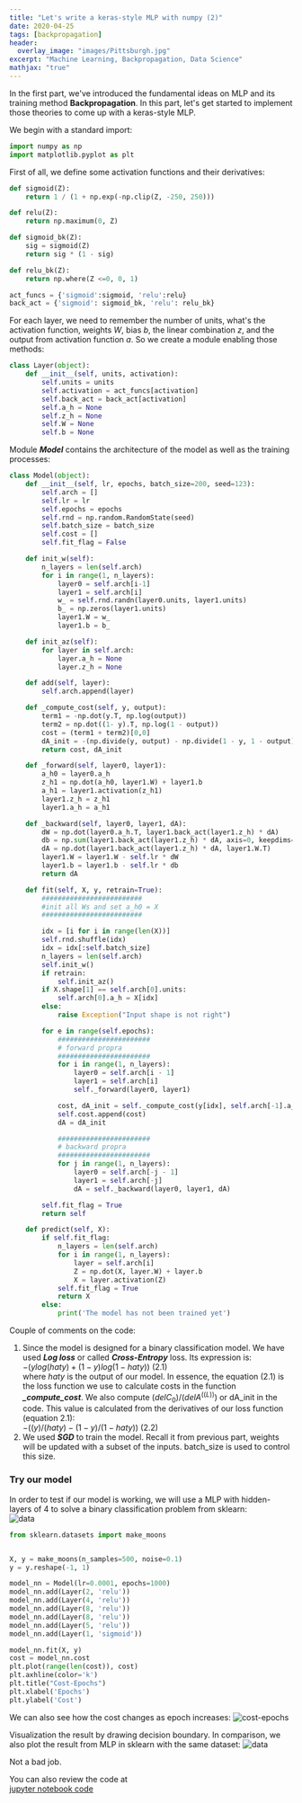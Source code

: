 ```yaml
---
title: "Let's write a keras-style MLP with numpy (2)"
date: 2020-04-25
tags: [backpropagation]
header:
  overlay_image: "images/Pittsburgh.jpg"
excerpt: "Machine Learning, Backpropagation, Data Science"
mathjax: "true"
---
```


In the first part, we've introduced the fundamental ideas on MLP and its training method **Backpropagation**. In this part, let's get started to implement those theories to come up with a keras-style MLP.

We begin with a standard import:
```python
import numpy as np
import matplotlib.pyplot as plt
```   
First of all, we define some activation functions and their derivatives:
```python
def sigmoid(Z):
    return 1 / (1 + np.exp(-np.clip(Z, -250, 250)))

def relu(Z):
    return np.maximum(0, Z)

def sigmoid_bk(Z):
    sig = sigmoid(Z)
    return sig * (1 - sig)

def relu_bk(Z):
    return np.where(Z <=0, 0, 1)

act_funcs = {'sigmoid':sigmoid, 'relu':relu}
back_act = {'sigmoid': sigmoid_bk, 'relu': relu_bk}
```
For each layer, we need to remember the number of units, what's the activation function, weights $W$, bias $b$, the linear combination $z$, and the output from activation function $a$. So we create a module enabling those methods:
```python
class Layer(object):
    def __init__(self, units, activation):
        self.units = units
        self.activation = act_funcs[activation]
        self.back_act = back_act[activation]
        self.a_h = None
        self.z_h = None
        self.W = None
        self.b = None
```
Module ***Model*** contains the architecture of the model as well as the training processes:
```python
class Model(object):
    def __init__(self, lr, epochs, batch_size=200, seed=123):
        self.arch = []
        self.lr = lr
        self.epochs = epochs
        self.rnd = np.random.RandomState(seed)
        self.batch_size = batch_size
        self.cost = []
        self.fit_flag = False

    def init_w(self):
        n_layers = len(self.arch)
        for i in range(1, n_layers):
            layer0 = self.arch[i-1]
            layer1 = self.arch[i]
            w_ = self.rnd.randn(layer0.units, layer1.units)
            b_ = np.zeros(layer1.units)
            layer1.W = w_
            layer1.b = b_

    def init_az(self):
        for layer in self.arch:
            layer.a_h = None
            layer.z_h = None

    def add(self, layer):
        self.arch.append(layer)

    def _compute_cost(self, y, output):
        term1 = -np.dot(y.T, np.log(output))
        term2 = np.dot((1- y).T, np.log(1 - output))
        cost = (term1 + term2)[0,0]
        dA_init = -(np.divide(y, output) - np.divide(1 - y, 1 - output))
        return cost, dA_init

    def _forward(self, layer0, layer1):
        a_h0 = layer0.a_h
        z_h1 = np.dot(a_h0, layer1.W) + layer1.b
        a_h1 = layer1.activation(z_h1)
        layer1.z_h = z_h1
        layer1.a_h = a_h1

    def _backward(self, layer0, layer1, dA):
        dW = np.dot(layer0.a_h.T, layer1.back_act(layer1.z_h) * dA)
        db = np.sum(layer1.back_act(layer1.z_h) * dA, axis=0, keepdims=True)
        dA = np.dot(layer1.back_act(layer1.z_h) * dA, layer1.W.T)
        layer1.W = layer1.W - self.lr * dW
        layer1.b = layer1.b - self.lr * db
        return dA

    def fit(self, X, y, retrain=True):
        #########################
        #init all Ws and set a_h0 = X
        #########################

        idx = [i for i in range(len(X))]
        self.rnd.shuffle(idx)
        idx = idx[:self.batch_size]
        n_layers = len(self.arch)
        self.init_w()
        if retrain:
            self.init_az()
        if X.shape[1] == self.arch[0].units:
            self.arch[0].a_h = X[idx]
        else:
            raise Exception("Input shape is not right")

        for e in range(self.epochs):
            #######################
            # forward propra
            #######################
            for i in range(1, n_layers):
                layer0 = self.arch[i - 1]
                layer1 = self.arch[i]
                self._forward(layer0, layer1)

            cost, dA_init = self._compute_cost(y[idx], self.arch[-1].a_h)
            self.cost.append(cost)
            dA = dA_init

            #######################
            # backward propra
            #######################
            for j in range(1, n_layers):
                layer0 = self.arch[-j - 1]
                layer1 = self.arch[-j]
                dA = self._backward(layer0, layer1, dA)

        self.fit_flag = True
        return self

    def predict(self, X):
        if self.fit_flag:
            n_layers = len(self.arch)
            for i in range(1, n_layers):
                layer = self.arch[i]
                Z = np.dot(X, layer.W) + layer.b
                X = layer.activation(Z)
            self.fit_flag = True
            return X
        else:
            print('The model has not been trained yet')
```

Couple of comments on the code:
1. Since the model is designed for a binary classification model. We have used ***Log loss*** or called ***Cross-Entropy*** loss. Its expression is:   
$-(ylog(haty)+(1-y)log(1-haty))$ (2.1)       
where $haty$ is the output of our model. In essence, the equation (2.1) is the loss function we use to calculate costs in the function ***_compute_cost***. We also compute $(delC_0)/(delA^((L)))$ or dA_init in the code. This value is calculated from the derivatives of our loss function (equation 2.1):     
$-((y)/(haty) - (1-y)/(1-haty))$ (2.2)     
2. We used ***SGD*** to train the model. Recall it from previous part, weights will be updated with a subset of the inputs. batch_size is used to control this size.


### Try our model

In order to test if our model is working, we will use a MLP with hidden-layers of 4 to solve a binary classification problem from sklearn:    
![data](/data_science/images/backpropagation/data.png)   
```python
from sklearn.datasets import make_moons


X, y = make_moons(n_samples=500, noise=0.1)
y = y.reshape(-1, 1)

model_nn = Model(lr=0.0001, epochs=1000)
model_nn.add(Layer(2, 'relu'))
model_nn.add(Layer(4, 'relu'))
model_nn.add(Layer(8, 'relu'))
model_nn.add(Layer(8, 'relu'))
model_nn.add(Layer(5, 'relu'))
model_nn.add(Layer(1, 'sigmoid'))

model_nn.fit(X, y)
cost = model_nn.cost
plt.plot(range(len(cost)), cost)
plt.axhline(color='k')
plt.title("Cost-Epochs")
plt.xlabel('Epochs')
plt.ylabel('Cost')
```
We can also see how the cost changes as epoch increases:
![cost-epochs](/data_science/images/backpropagation/cost-epochs.png)

Visualization the result by drawing decision boundary. In comparison, we also plot the result from MLP in sklearn with the same dataset:
 ![data](/data_science/images/backpropagation/comparison.png)

 Not a bad job.

 You can also review the code at   
 [jupyter notebook code](https://github.com/watermantle/data_science/tree/master/_posts_code/backpropagation)
